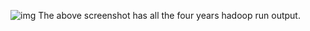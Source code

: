 
![img](https://github.com/illinoistech-itm/vchandrasekaran/blob/master/ITMD-521/Images/Allyears.PNG)
The above screenshot has all the four years hadoop run output. 